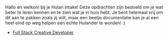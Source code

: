 Hallo en welkom bij je Hulan intake! Deze opdrachten zijn bedoeld om je wat beter te leren kennen en te zien wat je in huis hebt. Je bent helemaal vrij om dit aan te pakken zoals jij wilt, maar een beetje documentatie kan je al een heel eind op weg helpen een echte Hulander te worden! :)

- [Full Stack Creative Developer](https://github.com/hulan-intake/documentation/tree/master/full-stack-creative-developer)
